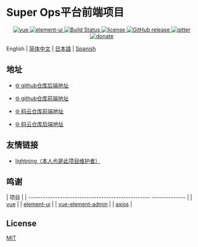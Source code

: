 # Super Ops平台前端项目

<p align="center">
  <a href="https://github.com/vuejs/vue">
    <img src="https://img.shields.io/badge/vue-2.6.10-brightgreen.svg" alt="vue">
  </a>
  <a href="https://github.com/ElemeFE/element">
    <img src="https://img.shields.io/badge/element--ui-2.7.0-brightgreen.svg" alt="element-ui">
  </a>
  <a href="https://travis-ci.org/PanJiaChen/vue-element-admin" rel="nofollow">
    <img src="https://travis-ci.org/PanJiaChen/vue-element-admin.svg?branch=master" alt="Build Status">
  </a>
  <a href="https://github.com/PanJiaChen/vue-element-admin/blob/master/LICENSE">
    <img src="https://img.shields.io/github/license/mashape/apistatus.svg" alt="license">
  </a>
  <a href="https://github.com/PanJiaChen/vue-element-admin/releases">
    <img src="https://img.shields.io/github/release/PanJiaChen/vue-element-admin.svg" alt="GitHub release">
  </a>
  <a href="https://gitter.im/vue-element-admin/discuss">
    <img src="https://badges.gitter.im/Join%20Chat.svg" alt="gitter">
  </a>
  <a href="https://panjiachen.github.io/vue-element-admin-site/donate">
    <img src="https://img.shields.io/badge/%24-donate-ff69b4.svg" alt="donate">
  </a>
</p>

English | [简体中文](./README.zh-CN.md) | [日本語](./README.ja.md) | [Spanish](./README.es.md)

## 地址
- [ 🌐 github仓库后端地址](https://github.com/chuzhixin/vue-admin-beautiful?utm_source=gold_browser_extension)
- [ 🌐 github仓库前端地址](https://github.com/chuzhixin/vue-admin-beautiful?utm_source=gold_browser_extension)

- [ 🌐 码云仓库前端地址](https://gitee.com/chu1204505056/vue-admin-beautiful?_from=gitee_search)
- [ 🌐 码云仓库后端地址](https://gitee.com/chu1204505056/vue-admin-beautiful?_from=gitee_search)

## 友情链接

- [ lightning（本人也是此项目维护者） ](https://github.com/zhengyansheng/lightning-ops)


## 鸣谢

| 项目 |
| -------------------------------------------------- -------------- |
| [vue](https://github.com/vuejs/vue) |
| [element-ui](https://github.com/ElemeFE/element) |
| [vue-element-admin](https://panjiachen.github.io/vue-element-admin-site/zh/) |
| [axios](https://github.com/axios/axios) |

## License

[MIT](https://gitee.com/super-ops/super_ops_web/blob/master/LICENSE)

